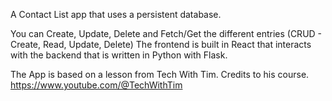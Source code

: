 A Contact List app that uses a persistent database.

You can Create, Update, Delete and Fetch/Get the different entries (CRUD - Create, Read, Update, Delete)
The frontend is built in React that interacts with the backend that is written in Python with Flask.

The App is based on a lesson from Tech With Tim.
Credits to his course. https://www.youtube.com/@TechWithTim
